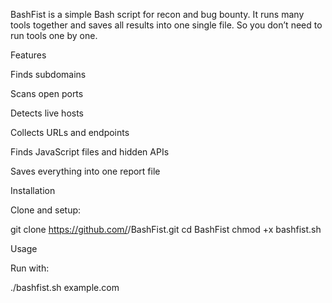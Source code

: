 BashFist is a simple Bash script for recon and bug bounty.
It runs many tools together and saves all results into one single file.
So you don’t need to run tools one by one.

 Features

Finds subdomains

Scans open ports

Detects live hosts

Collects URLs and endpoints

Finds JavaScript files and hidden APIs

Saves everything into one report file

Installation

Clone and setup:

git clone https://github.com/<your-username>/BashFist.git
cd BashFist
chmod +x bashfist.sh

Usage

Run with:

./bashfist.sh example.com
